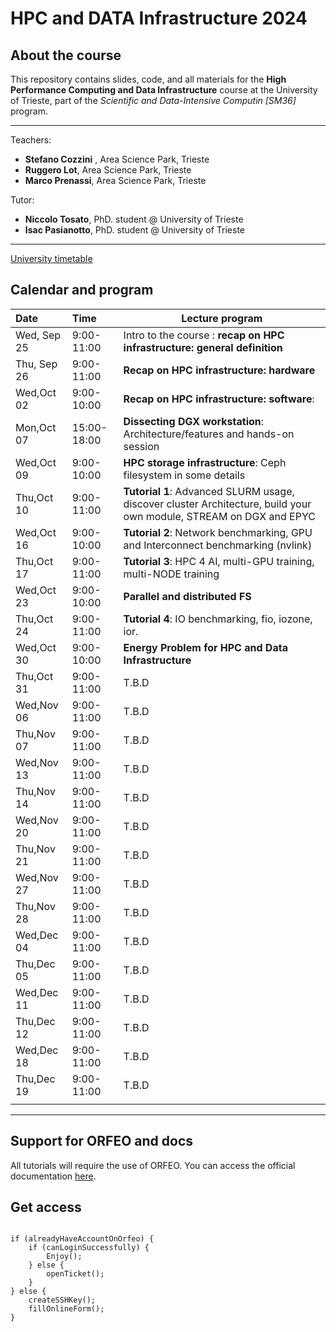 # HPC and DATA Infrastructure 2024

## About the course

This repository contains slides, code, and all materials for the **High Performance Computing and Data Infrastructure** course at the University of Trieste, part of the *Scientific and Data-Intensive Computin [SM36]* program.

------

Teachers:
- **Stefano Cozzini** , Area Science Park, Trieste
- **Ruggero Lot**, Area Science Park, Trieste
- **Marco Prenassi**, Area Science Park, Trieste

Tutor:
- **Niccolo Tosato**, PhD. student @ University of Trieste
- **Isac Pasianotto**, PhD. student @ University of Trieste

------

[University timetable]( https://orari.units.it/agendaweb/index.php?view=easycourse&form-type=corso&include=corso&txtcurr=&anno=2024&scuola=DipartimentodiMatematicaeGeoscienze&corso=SM36&anno2%5B%5D=SM36%2B1%2B%7C2&anno2%5B%5D=SM36%2B2%2B%7C2&anno2%5B%5D=SM36%2B3%2B%7C2&visualizzazione_orario=cal&date=23-09-2024&periodo_didattico=&_lang=it&list=1&week_grid_type=-1&ar_codes_=EC409092%7CEC409101%7CEC409095%7CEC409097%7CEC409093%7CEC409087LAB%7CEC409087LEZ%7CEC409099%7CEC409098%7CEC409094%7CEC409106%7CEC409107%7CEC409103%7CEC409109%7CEC409104&ar_select_=false%7Cfalse%7Cfalse%7Cfalse%7Cfalse%7Cfalse%7Cfalse%7Cfalse%7Cfalse%7Cfalse%7Ctrue%7Cfalse%7Cfalse%7Cfalse%7Cfalse&col_cells=0&empty_box=0&only_grid=0&highlighted_date=0&all_events=0&faculty_group=0# ) 

## Calendar and program

| Date        | Time        | Lecture program                                                                                                    |
|:------------|:------------|--------------------------------------------------------------------------------------------------------------------|
| Wed, Sep 25 | 9:00-11:00  | Intro to the course : **recap on HPC infrastructure: general definition**                                          |
| Thu, Sep 26 | 9:00-11:00  | **Recap on HPC infrastructure: hardware**                                                                          |
| Wed,Oct 02  | 9:00-10:00  | **Recap on HPC infrastructure: software**:                                                                         |
| Mon,Oct 07  | 15:00-18:00 | **Dissecting DGX workstation**: Architecture/features and hands-on session                                         |
| Wed,Oct 09  | 9:00-10:00  | **HPC storage infrastructure**: Ceph filesystem in some details                                                    |
| Thu,Oct 10  | 9:00-11:00  | **Tutorial 1**: Advanced SLURM usage, discover cluster Architecture, build your own module, STREAM on DGX and EPYC |
| Wed,Oct 16  | 9:00-10:00  | **Tutorial 2**: Network benchmarking, GPU and Interconnect benchmarking (nvlink)                                   |
| Thu,Oct 17  | 9:00-11:00  | **Tutorial 3**: HPC 4 AI, multi-GPU training, multi-NODE training                                                  |
| Wed,Oct 23  | 9:00-10:00  | **Parallel and distributed FS**                                                                                    |
| Thu,Oct 24  | 9:00-11:00  | **Tutorial 4**: IO benchmarking, fio, iozone, ior.                                                                 |
| Wed,Oct 30  | 9:00-10:00  | **Energy Problem for HPC and Data Infrastructure**                                                                                                              |
| Thu,Oct 31  | 9:00-11:00  | T.B.D                                                                                                              |
| Wed,Nov 06  | 9:00-11:00  | T.B.D                                                                                                              |
| Thu,Nov 07  | 9:00-11:00  | T.B.D                                                                                                              |
| Wed,Nov 13  | 9:00-11:00  | T.B.D                                                                                                              |
| Thu,Nov 14  | 9:00-11:00  | T.B.D                                                                                                              |
| Wed,Nov 20  | 9:00-11:00  | T.B.D                                                                                                              |
| Thu,Nov 21  | 9:00-11:00  | T.B.D                                                                                                              |
| Wed,Nov 27  | 9:00-11:00  | T.B.D                                                                                                              |
| Thu,Nov 28  | 9:00-11:00  | T.B.D                                                                                                              |
| Wed,Dec 04  | 9:00-11:00  | T.B.D                                                                                                              |
| Thu,Dec 05  | 9:00-11:00  | T.B.D                                                                                                              |
| Wed,Dec 11  | 9:00-11:00  | T.B.D                                                                                                              |
| Thu,Dec 12  | 9:00-11:00  | T.B.D                                                                                                              |
| Wed,Dec 18  | 9:00-11:00  | T.B.D                                                                                                              |
| Thu,Dec 19  | 9:00-11:00  | T.B.D                                                                                                              |
|             |             |                                                                                                                    |

------

## Support for ORFEO and docs

All tutorials will require the use of ORFEO. You can access the official documentation [here](https://orfeo-doc.areasciencepark.it/).

## Get access

```

if (alreadyHaveAccountOnOrfeo) {
    if (canLoginSuccessfully) {
        Enjoy();
    } else {
        openTicket();
    }
} else {
    createSSHKey();
    fillOnlineForm();
}
```

